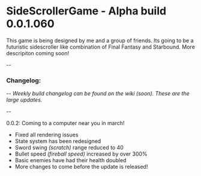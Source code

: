 # SideScrollerGame - Alpha build 0.0.1.060

This game is being designed by me and a group of friends. Its going to be a futuristic sidescroller like combination of Final Fantasy and Starbound. More descripiton coming soon!

--

### Changelog: 

--
*Weekly build changelog can be found on the wiki (soon). These are the large updates.*

--

0.0.2: Coming to a computer near you in march!
- Fixed all rendering issues
- State system has been redesigned
- Sword swing *(scratch)* range reduced to 40
- Bullet speed *(fireball speed)* increased by over 300%
- Basic enemies have had their health doubled
- More changes to come before the update is released!
